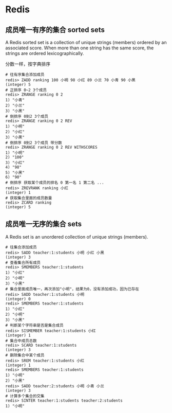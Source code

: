# Redis

## 成员唯一有序的集合 sorted sets

A Redis sorted set is a collection of unique strings (members) ordered by an associated score. When more than one string has the same score, the strings are ordered lexicographically. 

分数一样，按字典排序

```redis
# 往有序集合添加成员
redis> ZADD ranking 100 小明 98 小红 89 小兰 70 小青 90 小黑
(integer) 5
# 正排序 0~2 3个成员
redis> ZRANGE ranking 0 2 
1) "小青"
2) "小兰"
3) "小黑"
# 倒排序 0到2 3个成员
redis> ZRANGE ranking 0 2 REV 
1) "小明"
2) "小红"
3) "小黑"
# 倒排序 0到2 3个成员 带分数
redis> ZRANGE ranking 0 2 REV WITHSCORES
1) "小明"
2) "100"
3) "小红"
4) "98"
5) "小黑"
6) "90"
# 倒排序 获取某个成员的排名 0 第一名 1 第二名 ...
redis> ZREVRANK ranking 小红
(integer) 1
# 获取集合里面的成员数量
redis> ZCARD ranking
(integer) 5
```

## 成员唯一无序的集合 sets

A Redis set is an unordered collection of unique strings (members).

```redis
# 往集合添加成员
redis> SADD teacher:1:students 小明 小红 小黑
(integer) 3
# 查看集合所有成员
redis> SMEMBERS teacher:1:students
1) "小红"
2) "小明"
3) "小黑"
# 集合里面成员唯一，再次添加"小明"，结果为0，没有添加成功，因为已存在
redis> SADD teacher:1:students 小明
(integer) 0
redis> SMEMBERS teacher:1:students
1) "小红"
2) "小明"
3) "小黑"
# 判断某个字符串是否是集合成员
redis> SISMEMBER teacher:1:students 小红
(integer) 1
# 集合中成员总数
redis> SCARD teacher:1:students
(integer) 3
# 删除集合中某个成员
redis> SREM teacher:1:students 小红
(integer) 1
redis> SMEMBERS teacher:1:students
1) "小明"
2) "小黑"
redis> SADD teacher:2:students 小明 小青 小兰
(integer) 3
# 计算多个集合的交集
redis> SINTER teacher:1:students teacher:2:students
1) "小明"
```

